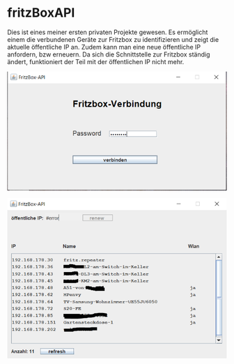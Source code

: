 # fritzBoxAPI

Dies ist eines meiner ersten privaten Projekte gewesen. Es ermöglicht einem die verbundenen Geräte zur Fritzbox zu identifizieren und zeigt die aktuelle öffentliche IP an. Zudem kann man eine neue öffentliche IP anfordern, bzw erneuern. Da sich die Schnittstelle zur Fritzbox ständig ändert, funktioniert der Teil mit der öffentlichen IP nicht mehr.


![Alt text](/img/login.png)




![Alt text](/img/home.png)

